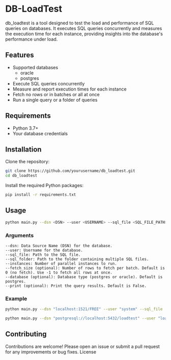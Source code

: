 # DB-LoadTest

db_loadtest is a tool designed to test the load and performance of SQL queries on databases. It executes SQL queries concurrently and measures the execution time for each instance, providing insights into the database's performance under load.

## Features

  - Supported databases
    - oracle
    - postgres 
  - Execute SQL queries concurrently 
  - Measure and report execution times for each instance
  - Fetch no rows or in batches or all at once
  - Run a single query or a folder of queries

## Requirements

  - Python 3.7+
  - Your database credentials

## Installation

  Clone the repository:

  ```bash
git clone https://github.com/yourusername/db_loadtest.git
cd db_loadtest
  ```
  Install the required Python packages:
    
  ```bash
pip install -r requirements.txt
  ```

## Usage

  ```bash
python main.py --dsn <DSN> --user <USERNAME> --sql_file <SQL_FILE_PATH> --instances <NUM_INSTANCES> [--fetch_size <FETCH_SIZE>] [--database <DATABASE_TYPE>]
  ```

### Arguments

    --dsn: Data Source Name (DSN) for the database.
    --user: Username for the database.
    --sql_file: Path to the SQL file.
    --sql_folder: Path to the folder containing multiple SQL files.
    --instances: Number of parallel instances to run.
    --fetch_size (optional): Number of rows to fetch per batch. Default is 0 (no fetch). Use -1 to fetch all rows at once.
    --database (optional): Database type (postgres or oracle). Default is postgres.
    --print (optional): Print the query results. Default is False.

### Example
  ```bash
python main.py --dsn "localhost:1521/FREE" --user "system" --sql_file .\oracle.sql --instances 5 --database "oracle" 
  ```

  ```bash
python main.py --dsn "postgresql://localhost:5432/loadtest" --user "loadtest" --sql_folder .\postgres --instances 10 --database "postgres"
  ```

## Contributing

Contributions are welcome! Please open an issue or submit a pull request for any improvements or bug fixes.
License
